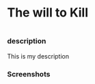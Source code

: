 <h1>The will to Kill<h1>

<h3>description</h3>

<p>
  This is my description
<p>

<h3>Screenshots</h3>
